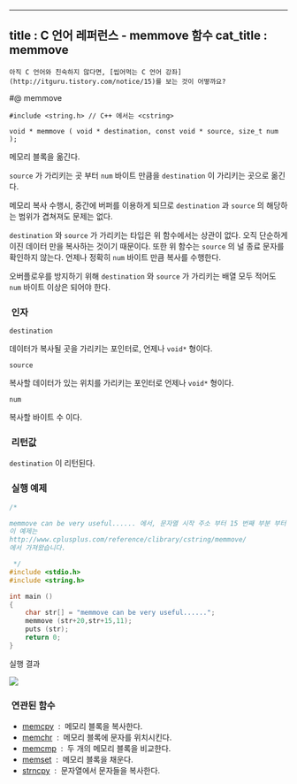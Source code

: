 ----------------
title : C 언어 레퍼런스 - memmove 함수
cat_title :  memmove
--------------



```warning
아직 C 언어와 친숙하지 않다면, [씹어먹는 C 언어 강좌](http://itguru.tistory.com/notice/15)를 보는 것이 어떻까요?

```

#@ memmove

```info
#include <string.h> // C++ 에서는 <cstring>

void * memmove ( void * destination, const void * source, size_t num );
```


메모리 블록을 옮긴다.

`source` 가 가리키는 곳 부터 `num` 바이트 만큼을 `destination` 이 가리키는 곳으로 옮긴다. 

메모리 복사 수행시, 중간에 버퍼를 이용하게 되므로 `destination` 과 `source` 의 해당하는 범위가 겹쳐져도 문제는 없다.

`destination` 와 `source` 가 가리키는 타입은 위 함수에서는 상관이 없다. 오직 단순하게 이진 데이터 만을 복사하는 것이기 때문이다. 또한 위 함수는 `source` 의 널 종료 문자를 확인하지 않는다. 언제나 정확히 `num` 바이트 만큼 복사를 수행한다.

오버플로우를 방지하기 위해 `destination` 와 `source` 가 가리키는 배열 모두 적어도 `num` 바이트 이상은 되어야 한다.



###  인자

`destination`

데이터가 복사될 곳을 가리키는 포인터로, 언제나 `void*` 형이다.

`source`

복사할 데이터가 있는 위치를 가리키는 포인터로 언제나 `void*` 형이다.

`num`

복사할 바이트 수 이다.



###  리턴값




`destination` 이 리턴된다.



###  실행 예제




```cpp
/*

memmove can be very useful...... 에서, 문자열 시작 주소 부터 15 번째 부분 부터 11 바이트, 즉 "very useful" 을 문자열 시작 주소 부터 20 번째 부분, 즉 "use~" 부분에 복사해 넣는다. 다시말해, 위 문자열은 "memmove can be very very useful." 이 된다.
이 예제는
http://www.cplusplus.com/reference/clibrary/cstring/memmove/
에서 가져왔습니다.

 */
#include <stdio.h>
#include <string.h>

int main ()
{
    char str[] = "memmove can be very useful......";
    memmove (str+20,str+15,11);
    puts (str);
    return 0;
}
```


실행 결과


![](http://img1.daumcdn.net/thumb/R1920x0/?fname=http%3A%2F%2Fcfile30.uf.tistory.com%2Fimage%2F19158D034BDD5D6A30A5D5)





###  연관된 함수

*  [memcpy](http://itguru.tistory.com/77)  :  메모리 블록을 복사한다.
*  [memchr](http://itguru.tistory.com/92)  :  메모리 블록에 문자를 위치시킨다.
*  [memcmp](http://itguru.tistory.com/84)  :  두 개의 메모리 블록을 비교한다.
*  [memset](http://itguru.tistory.com/104)  :  메모리 블록을 채운다.
*  [strncpy](http://itguru.tistory.com/80)  :  문자열에서 문자들을 복사한다.

